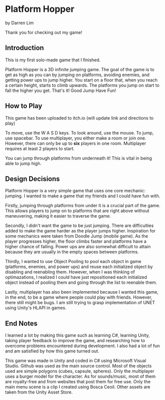Platform Hopper
==============
by Darren Lim

Thank you for checking out my game!

Introduction
--------------

This is my first solo-made game that I finished.

Platform Hopper is a 3D infinite jumping game. The goal of the game is to get as high as you can by jumping on platforms, avoiding enemies, and getting power ups to jump higher. You start on a floor that, when you reach a certain height, starts to climb upwards. The platforms you jump on start to fall the higher you get. That's it! Good Jump Have Fun!

How to Play
--------------

This game has been uploaded to itch.io (will update link and directions to play)

To move, use the W A S D keys. To look around, use the mouse. To jump, use spacebar. To use multiplayer, you either make a room or join one. However, there can only be up to **six** players in one room. Multiplayer requires at least 2 players to start.

You can jump through platforms from underneath it! This is vital in being able to jump high.

Design Decisions
--------------

Platform Hopper is a very simple game that uses one core mechanic: jumping. I wanted to make a game that my friends and I could have fun with.

Firstly, jumping through platforms from under it is a crucial part of the game. This allows players to jump on to platforms that are right above without maneuvering, making it easier to traverse the game.

Secondly, I didn't want the game to be just jumping. There are difficulties added to make the game harder as the player jumps higher. Inspiration for some mechanics were taken from Doodle Jump (mobile game). As the player progresses higher, the floor climbs faster and platforms have a higher chance of falling. Power ups are also somewhat difficult to attain because they are usually in the empty spaces between platforms.

Thirdly, I wanted to use Object Pooling to pool each object in game (platforms, enemies, and power ups) and reuse each initialized object by disabling and reenabling them. However, when I was thinking of optimazations, I realized I could have just repositioned each initialized object instead of pooling them and going through the list to reenable them.

Lastly, multiplayer has also been implemented because I wanted this game, in the end, to be a game where people could play with friends. However, there still might be bugs. I am still trying to grasp implementation of UNET using Unity's HLAPI in games.

End Notes
--------------

I learned a lot by making this game such as learning C#, learning Unity, taking player feedback to improve the game, and researching how to overcome problems encountered during development. I also had a lot of fun and am satisfied by how this game turned out.

This game was made in Unity and coded in C# using Microsoft Visual Studio. Github was used as the main source control. Most of the objects used are simple polygons (cubes, capsule, spheres). Only the multiplayer uses a burger model for the character. As for sounds/music, most of them are royalty-free and from websites that post them for free use. Only the main menu scene is a clip I created using Bosca Ceoil. Other assets are taken from the Unity Asset Store.
